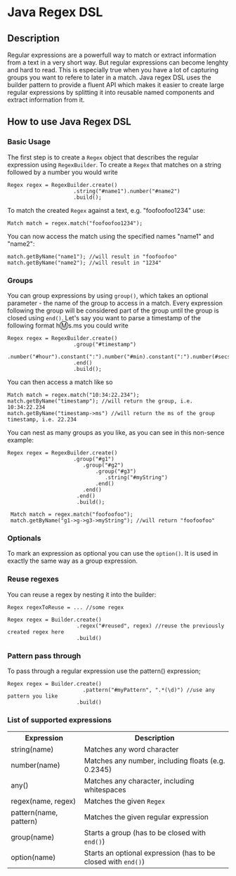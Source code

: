 Java Regex DSL
=============

Description
-----------------
Regular expressions are a powerfull way to match or extract information from a text in a very short way. But regular expressions can become lenghty and hard to read. This is especially true when you have a lot of capturing groups you want to refere to later in a match. Java regex DSL uses the builder pattern to provide a fluent API which makes  it easier to create large regular expressions by splitting it into reusable named components and extract information from it. 

How to use Java Regex DSL
------------------------------------------

### Basic Usage

The first step is  to create a <code>Regex</code> object that describes the regular expression using <code>RegexBuilder</code>. To create a <code>Regex</code> that matches on a string followed by a number you would write

    Regex regex = RegexBuilder.create()
                         .string("#name1").number("#name2")
                         .build();
    

To match the created <code>Regex</code> against a text, e.g. "foofoofoo1234" use:

    Match match = regex.match("foofoofoo1234");

You can now access the match using the specified names "name1" and "name2":

    match.getByName("name1"); //will result in "foofoofoo"
    match.getByName("name2"); //will result in "1234"


### Groups

You can group expressions by using <code>group()</code>, which takes an optional parameter - the name of the group to access in a match. Every expression following the group will be considered part of the group until the group is closed using <code>end()</code>.  Let's say you want to parse a timestamp of the following format h:m:s.ms you could write

    Regex regex = RegexBuilder.create()
                         .group("#timestamp")
                              .number("#hour").constant(":").number("#min).constant(":").number(#secs).constant(":").number("#ms")
                         .end()
                         .build();

You can then access a match like so

    Match match = regex.match("10:34:22.234");
    match.getByName("timestamp"); //will return the group, i.e. 10:34:22.234
    match.getByName("timestamp->ms") //will return the ms of the group timestamp, i.e. 22.234

You can nest as many groups as you like, as you can see in this non-sence example:


    Regex regex = RegexBuilder.create()
                         .group("#g1")
                            .group("#g2")
                                .group("#g3")
                                   .string("#myString")
                                .end()
                            .end()
                          .end()
                          .build();

     Match match = regex.match("foofoofoo");
     match.getByName("g1->g->g3->myString"); //will return "foofoofoo"

### Optionals

To mark an expression as optional you can use the <code>option()</code>. It is used in exactly the same way as a </code>group</code> expression. 

### Reuse regexes

You can reuse a regex by nesting it into the builder:

    Regex regexToReuse = ... //some regex

    Regex regex = Builder.create()
                          .regex("#reused", regex) //reuse the previously created regex here
                          .build()


### Pattern pass through

To pass through a regular expression use the </code>pattern()</code> expression;

    Regex regex = Builder.create()
                            .pattern("#myPattern", ".*(\d)") //use any pattern you like
                          .build()

### List of supported expressions

<table>
  <tr>
    <th>Expression</th><th>Description</th>
  </tr>
  <tr>
    <td>string(name)</td><td>Matches any word character</td>
  </tr>
  <tr>
    <td>number(name)</td><td>Matches any number, including floats (e.g. 0.2345) </td>
  </tr>
  <tr>
    <td>any()</td><td>Matches any character, including whitespaces</td>
  </tr>
  <tr>
    <td>regex(name, regex)</td><td>Matches the given <code>Regex</code></td>
  </tr>
  <tr>
    <td>pattern(name, pattern)</td><td>Matches the given regular expression</td>
  </tr>
  <tr>
    <td>group(name)</td><td>Starts a group (has to be closed with <code>end()</code>)</td>
  </tr>
  <tr>
    <td>option(name)</td><td>Starts an optional expression (has to be closed with <code>end()</code>)</td>
  </tr>
</table
